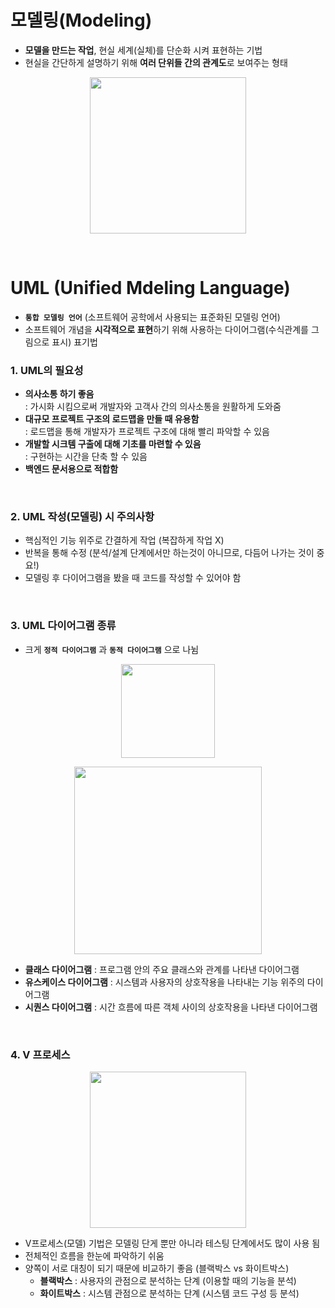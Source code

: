 # 모델링(Modeling)
* **모델을 만드는 작업**, 현실 세계(실체)를 단순화 시켜 표현하는 기법
* 현실을 간단하게 설명하기 위해 **여러 단위들 간의 관계도**로 보여주는 형태
<p align="center">
  <img src="https://github.com/jeong-vely0611/UML/assets/148931569/04203dc0-36fe-4cd7-9490-cfdb11b40a28" height="250px">
</p>
<br>

# UML (Unified Mdeling Language)
* **`통합 모델링 언어`** (소프트웨어 공학에서 사용되는 표준화된 모델링 언어) <br>
* 소프트웨어 개념을 **시각적으로 표현**하기 위해 사용하는 다이어그램(수식관계를 그림으로 표시) 표기법<br>

### 1. UML의 필요성
* **의사소통 하기 좋음** <br>
   : 가시화 시킴으로써 개발자와 고객사 간의 의사소통을 원활하게 도와줌
* **대규모 프로젝트 구조의 로드맵을 만들 때 유용함** <br>
   : 로드맵을 통해 개발자가 프로젝트 구조에 대해 빨리 파악할 수 있음
* **개발할 시크템 구출에 대해 기초를 마련할 수 있음** <br>
   : 구현하는 시간을 단축 할 수 있음
* **백엔드 문서용으로 적합함**

<br>

### 2. UML 작성(모델링) 시 주의사항
* 핵심적인 기능 위주로 간결하게 작업 (복잡하게 작업 X)
* 반복을 통해 수정 (분석/설계 단계에서만 하는것이 아니므로, 다듬어 나가는 것이 중요!)
* 모델링 후 다이어그램을 봤을 때 코드를 작성할 수 있어야 함

<br>

### 3. UML 다이어그램 종류
* 크게 **`정적 다이어그램`** 과 **`동적 다이어그램`** 으로 나뉨

<p align="center">
  <img src="https://github.com/jeong-vely0611/UML/assets/148931569/bea145ad-ef62-4928-9513-1db31a346f73" height="150px">
</p>

<p align="center">
  <img src="https://github.com/jeong-vely0611/UML/assets/148931569/30fdd619-1842-42a4-b0d7-11b65c126cdb" height="300px">
</p>

* **클래스 다이어그램** 
   : 프로그램 안의 주요 클래스와 관계를 나타낸 다이어그램
* **유스케이스 다이어그램** 
   : 시스템과 사용자의 상호작용을 나타내는 기능 위주의 다이어그램
* **시퀀스 다이어그램**
   : 시간 흐름에 따른 객체 사이의 상호작용을 나타낸 다이어그램

<br>

### 4. V 프로세스 
<p align="center">
  <img src="https://github.com/jeong-vely0611/UML/assets/148931569/50d4db67-c9ff-468b-aa46-649273822d8d" height="250px">
</p>

* V프로세스(모델) 기법은 모델링 단게 뿐만 아니라 테스팅 단계에서도 많이 사용 됨
* 전체적인 흐름을 한눈에 파악하기 쉬움
* 양쪽이 서로 대칭이 되기 때문에 비교하기 좋음 (블랙박스 vs 화이트박스)
  * **블랙박스** : 사용자의 관점으로 분석하는 단계 (이용할 때의 기능을 분석)
  * **화이트박스** : 시스템 관점으로 분석하는 단계 (시스템 코드 구성 등 분석) 
  




